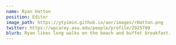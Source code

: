 ```yaml
---
name: Ryan Hatton
position: Editor
image_path: https://ytyimin.github.io/aor/images/rHatton.png
twitter: https://wpcarey.asu.edu/people/profile/2925709
blurb: Ryan likes long walks on the beach and buffet breakfast.
---
```

